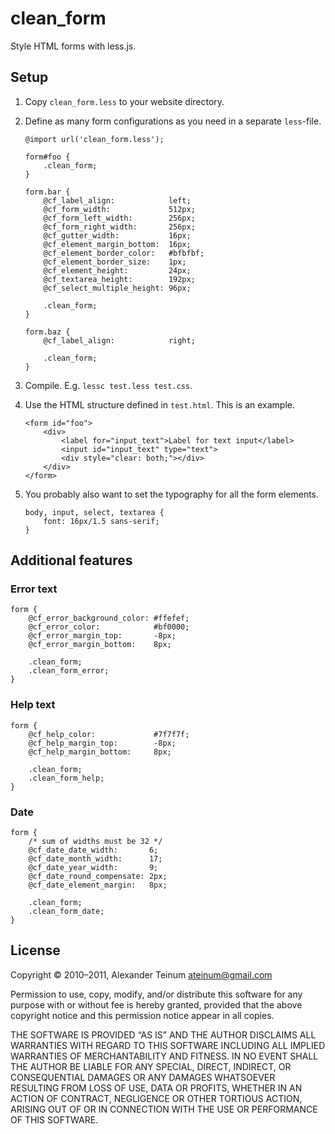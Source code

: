 # clean_form

Style HTML forms with less.js.

## Setup

1. Copy `clean_form.less` to your website directory.

2. Define as many form configurations as you need in a separate `less`-file.

       @import url('clean_form.less');

       form#foo {
           .clean_form;
       }

       form.bar {
           @cf_label_align:            left;
           @cf_form_width:             512px;
           @cf_form_left_width:        256px;
           @cf_form_right_width:       256px;
           @cf_gutter_width:           16px;
           @cf_element_margin_bottom:  16px;
           @cf_element_border_color:   #bfbfbf;
           @cf_element_border_size:    1px;
           @cf_element_height:         24px;
           @cf_textarea_height:        192px;
           @cf_select_multiple_height: 96px;

           .clean_form;
       }

       form.baz {
           @cf_label_align:            right;

           .clean_form;
       }

3. Compile. E.g. `lessc test.less test.css`.

4. Use the HTML structure defined in `test.html`. This is an example.

       <form id="foo">
           <div>
               <label for="input_text">Label for text input</label>
               <input id="input_text" type="text">
               <div style="clear: both;"></div>
           </div>
       </form>

5. You probably also want to set the typography for all the form elements.

       body, input, select, textarea {
           font: 16px/1.5 sans-serif;
       }

## Additional features

### Error text

    form {
        @cf_error_background_color: #ffefef;
        @cf_error_color:            #bf0000;
        @cf_error_margin_top:       -8px;
        @cf_error_margin_bottom:    8px;

        .clean_form;
        .clean_form_error;
    }

### Help text

    form {
        @cf_help_color:             #7f7f7f;
        @cf_help_margin_top:        -8px;
        @cf_help_margin_bottom:     8px;

        .clean_form;
        .clean_form_help;
    }

### Date

    form {
        /* sum of widths must be 32 */
        @cf_date_date_width:       6;
        @cf_date_month_width:      17;
        @cf_date_year_width:       9;
        @cf_date_round_compensate: 2px;
        @cf_date_element_margin:   8px;

        .clean_form;
        .clean_form_date;
    }

## License

Copyright © 2010–2011, Alexander Teinum <ateinum@gmail.com>

Permission to use, copy, modify, and/or distribute this software for any
purpose with or without fee is hereby granted, provided that the above
copyright notice and this permission notice appear in all copies.

THE SOFTWARE IS PROVIDED “AS IS” AND THE AUTHOR DISCLAIMS ALL WARRANTIES WITH
REGARD TO THIS SOFTWARE INCLUDING ALL IMPLIED WARRANTIES OF MERCHANTABILITY AND
FITNESS. IN NO EVENT SHALL THE AUTHOR BE LIABLE FOR ANY SPECIAL, DIRECT,
INDIRECT, OR CONSEQUENTIAL DAMAGES OR ANY DAMAGES WHATSOEVER RESULTING FROM LOSS
OF USE, DATA OR PROFITS, WHETHER IN AN ACTION OF CONTRACT, NEGLIGENCE OR OTHER
TORTIOUS ACTION, ARISING OUT OF OR IN CONNECTION WITH THE USE OR PERFORMANCE OF
THIS SOFTWARE.
